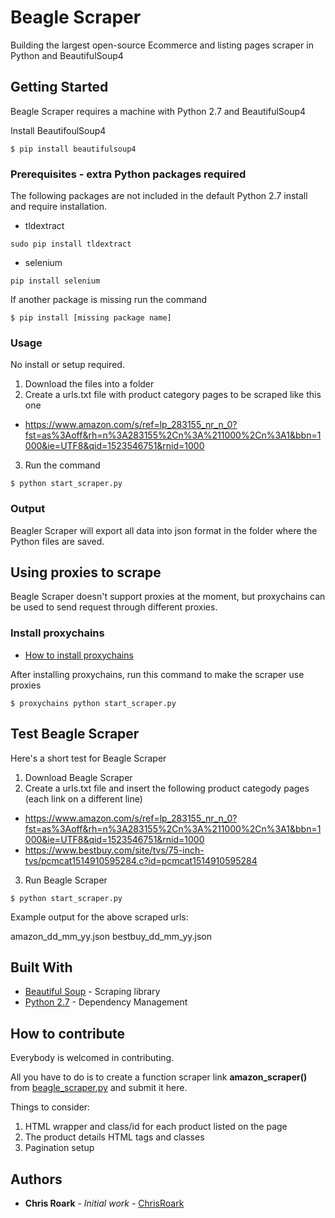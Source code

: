 # Beagle Scraper

Building the largest open-source Ecommerce and listing pages scraper in Python and BeautifulSoup4

## Getting Started

Beagle Scraper requires a machine with Python 2.7 and BeautifulSoup4

Install BeautifoulSoup4
```
$ pip install beautifulsoup4
```

### Prerequisites - extra Python packages required

The following packages are not included in the default Python 2.7 install and require installation.

* tldextract
```
sudo pip install tldextract
```
* selenium
```
pip install selenium
```
If another package is missing run the command

```
$ pip install [missing package name]
```

### Usage

No install or setup required.

1. Download the files into a folder
2. Create a urls.txt file with product category pages to be scraped like this one
* https://www.amazon.com/s/ref=lp_283155_nr_n_0?fst=as%3Aoff&rh=n%3A283155%2Cn%3A%211000%2Cn%3A1&bbn=1000&ie=UTF8&qid=1523546751&rnid=1000
3. Run the command
```
$ python start_scraper.py
```

### Output

Beagler Scraper will export all data into json format in the folder where the Python files are saved. 


## Using proxies to scrape

Beagle Scraper doesn't support proxies at the moment, but proxychains can be used to send request through different proxies.

### Install proxychains

* [How to install proxychains]()

After installing proxychains, run this command to make the scraper use proxies
```
$ proxychains python start_scraper.py
```



## Test Beagle Scraper

Here's a short test for Beagle Scraper

1. Download Beagle Scraper
2. Create a urls.txt file and insert the following product categody pages (each link on a different line)

* https://www.amazon.com/s/ref=lp_283155_nr_n_0?fst=as%3Aoff&rh=n%3A283155%2Cn%3A%211000%2Cn%3A1&bbn=1000&ie=UTF8&qid=1523546751&rnid=1000
* https://www.bestbuy.com/site/tvs/75-inch-tvs/pcmcat1514910595284.c?id=pcmcat1514910595284

3. Run Beagle Scraper

```
$ python start_scraper.py
```
Example output for the above scraped urls:

amazon_dd_mm_yy.json
bestbuy_dd_mm_yy.json


## Built With

* [Beautiful Soup](https://www.crummy.com/software/BeautifulSoup/) - Scraping library
* [Python 2.7](https://www.python.org/) - Dependency Management

## How to contribute

Everybody is welcomed in contributing. 

All you have to do is to create a function scraper link **amazon_scraper()** from [beagle_scraper.py](https://github.com/ChrisRoark/beagle_scraper/blob/master/beagle_scraper.py) and submit it here.

Things to consider:
1. HTML wrapper and class/id for each product listed on the page
2. The product details HTML tags and classes
3. Pagination setup

## Authors

* **Chris Roark** - *Initial work* - [ChrisRoark](https://github.com/ChrisRoark)
